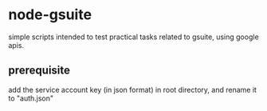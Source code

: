 # node-gsuite
simple scripts intended to test practical tasks related to gsuite, using google apis.

## prerequisite
add the service account key (in json format) in root directory, and rename it to "auth.json"
